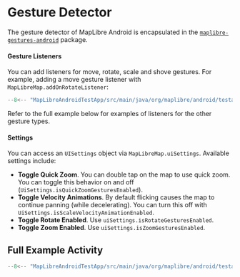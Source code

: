 # Gesture Detector

The gesture detector of MapLibre Android is encapsulated in the [`maplibre-gestures-android`](https://github.com/maplibre/maplibre-gestures-android) package.

#### Gesture Listeners

You can add listeners for move, rotate, scale and shove gestures. For example, adding a move gesture listener with `MapLibreMap.addOnRotateListener`:

```kotlin
--8<-- "MapLibreAndroidTestApp/src/main/java/org/maplibre/android/testapp/activity/camera/GestureDetectorActivity.kt:addOnMoveListener"
```

Refer to the full example below for examples of listeners for the other gesture types.

#### Settings

You can access an `UISettings` object via `MapLibreMap.uiSettings`. Available settings include:

- **Toggle Quick Zoom**. You can double tap on the map to use quick zoom. You can toggle this behavior on and off (`UiSettings.isQuickZoomGesturesEnabled`).
- **Toggle Velocity Animations**. By default flicking causes the map to continue panning (while decelerating). You can turn this off with `UiSettings.isScaleVelocityAnimationEnabled`.
- **Toggle Rotate Enabled**. Use `uiSettings.isRotateGesturesEnabled`.
- **Toggle Zoom Enabled**. Use `uiSettings.isZoomGesturesEnabled`.

## Full Example Activity

```kotlin title="GestureDetectorActivity.kt"
--8<-- "MapLibreAndroidTestApp/src/main/java/org/maplibre/android/testapp/activity/camera/GestureDetectorActivity.kt"
```